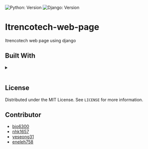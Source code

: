 ![Python: Version](https://img.shields.io/badge/python-3.8.5-blue)
![Django: Version](https://img.shields.io/badge/Django-3.1.3-blue)

# Itrencotech-web-page
Itrencotech web page using django

## Built With
<details> <summary> <b>    </b></summary>
</br>

* ![Python](https://img.shields.io/badge/-Python-000000?style=flat&logo=python)
* ![Django](https://img.shields.io/badge/-Django-000000?style=flat&logo=django)
* ![MySQL](https://img.shields.io/badge/-MySQL-000000?style=flat&logo=mysql)  
* ![Jira](https://img.shields.io/badge/-Jira-000000?style=flat&logo=jira)  
* ![Anaconda](https://img.shields.io/badge/-Anaconda-000000?style=flat&logo=anaconda)  
heroku or EC2

</details>
</br>


## License

Distributed under the MIT License. See `LICENSE` for more information.

## Contributor
* [bjo6300](https://github.com/bjo6300) <br>
* [nhk1657](https://github.com/nhk1657) <br>
* [yeseong31](https://github.com/yeseong31) <br>
* [eneleh758](https://github.com/eneleh758) <br>
